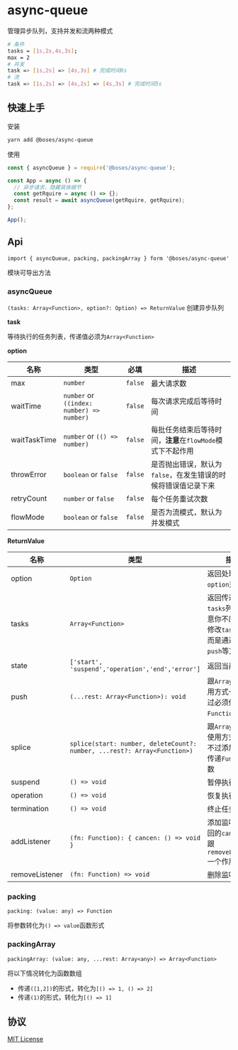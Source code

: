 # async-queue

管理异步队列，支持并发和流两种模式

```sh
# 条件
tasks = [1s,2s,4s,3s];
max = 2
# 并发
task => [1s,2s] => [4s,3s] # 完成时间6s
# 流
task => [1s,2s] => [4s,2s] => [4s,3s] # 完成时间5s

```

## 快速上手

安装

```sh
yarn add @boses/async-queue
```

使用

```js
const { asyncQueue } = require('@boses/async-queue');

const App = async () => {
  // 异步请求，隐藏具体细节
  const getRquire = async () => {};
  const result = await asyncQueue(getRquire, getRquire);
};

App();
```

## Api

`import { asyncQueue, packing, packingArray } form '@boses/async-queue'`

模块可导出方法

### asyncQueue

`(tasks: Array<Function>, option?: Option) => ReturnValue`
创建异步队列

**task**

等待执行的任务列表，传递值必须为`Array<Function>`

**option**

| 名称         | 类型                                      | 必填    | 描述                                                          |
| ------------ | ----------------------------------------- | ------- | ------------------------------------------------------------- |
| max          | `number`                                  | `false` | 最大请求数                                                    |
| waitTime     | `number` or `((index: number) => number)` | `false` | 每次请求完成后等待时间                                        |
| waitTaskTime | `number` or `(() => number)`              | `false` | 每批任务结束后等待时间，**注意**在`flowMode`模式下不起作用    |
| throwError   | `boolean` or `false`                      | `false` | 是否抛出错误，默认为`false`，在发生错误的时候将错误值记录下来 |
| retryCount   | `number` or `false`                       | `false` | 每个任务重试次数                                              |
| flowMode     | `boolean` or `false`                      | `false` | 是否为流模式，默认为并发模式                                  |

**ReturnValue**

| 名称           | 类型                                                                     | 描述                                                                              |
| -------------- | ------------------------------------------------------------------------ | --------------------------------------------------------------------------------- |
| option         | `Option`                                                                 | 返回处理过的`option`对象                                                          |
| tasks          | `Array<Function>`                                                        | 返回传递的`tasks`列表，注意你不应该直接修改`task`的值，而是通过下面的`push`等方法 |
| state          | `['start', 'suspend','operation','end','error']`                         | 返回当前状态                                                                      |
| push           | `(...rest: Array<Function>): void`                                       | 跟`Array.push`使用方式一致，不过必须传递`Function`的参数                          |
| splice         | `splice(start: number, deleteCount?: number, ...rest?: Array<Function>)` | 跟`Array.splice`使用方式一致，不过添加值必须传递`Function`参数                    |
| suspend        | `() => void`                                                             | 暂停执行                                                                          |
| operation      | `() => void`                                                             | 恢复执行                                                                          |
| termination    | `() => void`                                                             | 终止任务                                                                          |
| addListener    | `(fn: Function): { cancen: () => void }`                                 | 添加监听器，返回的`cancel`方法跟`removeListener`一个作用                          |
| removeListener | `(fn: Function) => void`                                                 | 删除监听器                                                                        |

### packing

`packing: (value: any) => Function`

将参数转化为`() => value`函数形式

### packingArray

`packingArray: (value: any, ...rest: Array<any>) => Array<Function>`

将以下情况转化为函数数组

- 传递`([1,2])`的形式，转化为`[() => 1, () => 2]`
- 传递`(1)`的形式，转化为`[() => 1]`

## 协议

[MIT License](./License)

